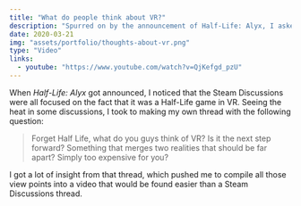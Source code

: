 ```yaml
---
title: "What do people think about VR?"
description: "Spurred on by the announcement of Half-Life: Alyx, I asked what the current thoughts on VR were at the time."
date: 2020-03-21
img: "assets/portfolio/thoughts-about-vr.png"
type: "Video"
links:
  - youtube: "https://www.youtube.com/watch?v=QjKefgd_pzU"
---
```


When _Half-Life: Alyx_ got announced, I noticed that the Steam Discussions were all focused on the fact that it was a Half-Life game in VR. Seeing the heat in some discussions, I took to making my own thread with the following question:

> Forget Half Life, what do you guys think of VR? Is it the next step forward? Something that merges two realities that should be far apart? Simply too expensive for you?

I got a lot of insight from that thread, which pushed me to compile all those view points into a video that would be found easier than a Steam Discussions thread.
